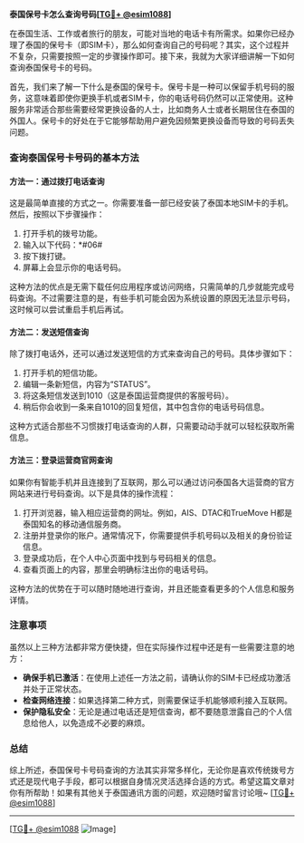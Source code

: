 **泰国保号卡怎么查询号码[[TG💪+ @esim1088](https://t.me/s/esim1088)]**

在泰国生活、工作或者旅行的朋友，可能对当地的电话卡有所需求。如果你已经办理了泰国的保号卡（即SIM卡），那么如何查询自己的号码呢？其实，这个过程并不复杂，只需要按照一定的步骤操作即可。接下来，我就为大家详细讲解一下如何查询泰国保号卡的号码。

首先，我们来了解一下什么是泰国的保号卡。保号卡是一种可以保留手机号码的服务，这意味着即使你更换手机或者SIM卡，你的电话号码仍然可以正常使用。这种服务非常适合那些需要经常更换设备的人士，比如商务人士或者长期居住在泰国的外国人。保号卡的好处在于它能够帮助用户避免因频繁更换设备而导致的号码丢失问题。

### 查询泰国保号卡号码的基本方法

#### 方法一：通过拨打电话查询
这是最简单直接的方式之一。你需要准备一部已经安装了泰国本地SIM卡的手机。然后，按照以下步骤操作：

1. 打开手机的拨号功能。
2. 输入以下代码：*#06#
3. 按下拨打键。
4. 屏幕上会显示你的电话号码。

这种方法的优点是无需下载任何应用程序或访问网络，只需简单的几步就能完成号码查询。不过需要注意的是，有些手机可能会因为系统设置的原因无法显示号码，这时候可以尝试重启手机后再试。

#### 方法二：发送短信查询
除了拨打电话外，还可以通过发送短信的方式来查询自己的号码。具体步骤如下：

1. 打开手机的短信功能。
2. 编辑一条新短信，内容为“STATUS”。
3. 将这条短信发送到1010（这是泰国运营商提供的客服号码）。
4. 稍后你会收到一条来自1010的回复短信，其中包含你的电话号码信息。

这种方式适合那些不习惯拨打电话查询的人群，只需要动动手就可以轻松获取所需信息。

#### 方法三：登录运营商官网查询
如果你有智能手机并且连接到了互联网，那么可以通过访问泰国各大运营商的官方网站来进行号码查询。以下是具体的操作流程：

1. 打开浏览器，输入相应运营商的网址。例如，AIS、DTAC和TrueMove H都是泰国知名的移动通信服务商。
2. 注册并登录你的账户。通常情况下，你需要提供手机号码以及相关的身份验证信息。
3. 登录成功后，在个人中心页面中找到与号码相关的信息。
4. 查看页面上的内容，那里会明确标注出你的电话号码。

这种方法的优势在于可以随时随地进行查询，并且还能查看更多的个人信息和服务详情。

### 注意事项
虽然以上三种方法都非常方便快捷，但在实际操作过程中还是有一些需要注意的地方：

- **确保手机已激活**：在使用上述任一方法之前，请确认你的SIM卡已经成功激活并处于正常状态。
- **检查网络连接**：如果选择第二种方式，则需要保证手机能够顺利接入互联网。
- **保护隐私安全**：无论是通过电话还是短信查询，都不要随意泄露自己的个人信息给他人，以免造成不必要的麻烦。

### 总结
综上所述，泰国保号卡号码查询的方法其实非常多样化，无论你是喜欢传统拨号方式还是现代电子手段，都可以根据自身情况灵活选择合适的方式。希望这篇文章对你有所帮助！如果有其他关于泰国通讯方面的问题，欢迎随时留言讨论哦~ [[TG💪+ @esim1088](https://t.me/s/esim1088)]

---

[[TG💪+ @esim1088](https://t.me/s/esim1088) ![Image](https://i.postimg.cc/4NQfJmqS/Snipaste-2025-05-13-00-14-12.png)]
